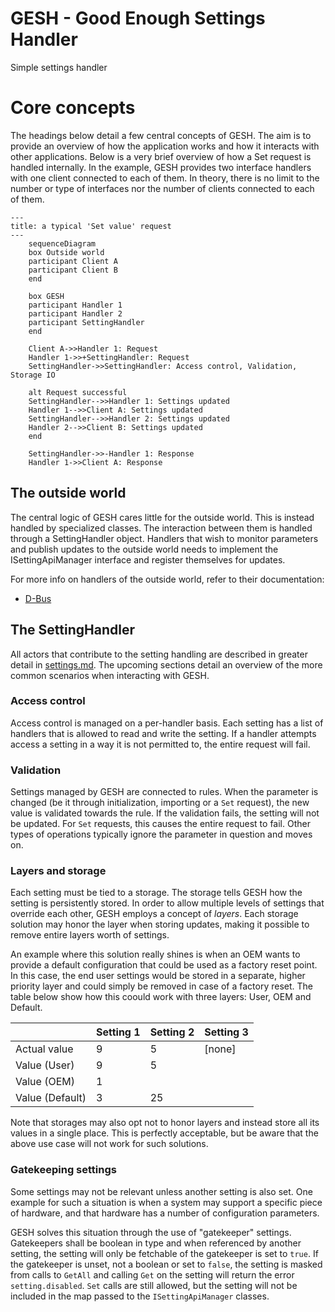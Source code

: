 # GESH - Good Enough Settings Handler

Simple settings handler

# Core concepts
The headings below detail a few central concepts of GESH. The aim is to provide
an overview of how the application works and how it interacts with other
applications. Below is a very brief overview of how a Set request is handled
internally. In the example, GESH provides two interface handlers with one
client connected to each of them. In theory, there is no limit to the number
or type of interfaces nor the number of clients connected to each of them.

```mermaid
---
title: a typical 'Set value' request
---
    sequenceDiagram
    box Outside world
    participant Client A
    participant Client B
    end

    box GESH
    participant Handler 1
    participant Handler 2
    participant SettingHandler
    end

    Client A->>Handler 1: Request
    Handler 1->>+SettingHandler: Request
    SettingHandler->>SettingHandler: Access control, Validation, Storage IO

    alt Request successful
    SettingHandler-->>Handler 1: Settings updated
    Handler 1-->>Client A: Settings updated
    SettingHandler-->>Handler 2: Settings updated
    Handler 2-->>Client B: Settings updated
    end

    SettingHandler->>-Handler 1: Response
    Handler 1->>Client A: Response
```

## The outside world
The central logic of GESH cares little for the outside world. This is instead
handled by specialized classes. The interaction between them is handled through
a SettingHandler object. Handlers that wish to monitor parameters and publish
updates to the outside world needs to implement the ISettingApiManager
interface and register themselves for updates.

For more info on handlers of the outside world, refer to their documentation:
- [D-Bus](src/dbus/dbus.md)

## The SettingHandler
All actors that contribute to the setting handling are described in greater
detail in [settings.md](src/setting/setting.md). The upcoming sections detail
an overview of the more common scenarios when interacting with GESH.

### Access control
Access control is managed on a per-handler basis. Each setting has a list of
handlers that is allowed to read and write the setting. If a handler attempts
access a setting in a way it is not permitted to, the entire request will fail.

### Validation
Settings managed by GESH are connected to rules. When the parameter is changed
(be it through initialization, importing or a `Set` request), the new value is
validated towards the rule. If the validation fails, the setting will not be
updated. For `Set` requests, this causes the entire request to fail. Other
types of operations typically ignore the parameter in question and moves on.

### Layers and storage
Each setting must be tied to a storage. The storage tells GESH how the setting
is persistently stored. In order to allow multiple levels of settings that
override each other, GESH employs a concept of _layers_. Each storage solution
may honor the layer when storing updates, making it possible to remove entire
layers worth of settings.

An example where this solution really shines is when an OEM wants to provide a
default configuration that could be used as a factory reset point. In this
case, the end user settings would be stored in a separate, higher priority
layer and could simply be removed in case of a factory reset. The table below
show how this coould work with three layers: User, OEM and Default.

|                 | Setting 1 | Setting 2 | Setting 3 |
| --------------- | --------- | --------- | --------- |
| Actual value    | 9         | 5         | [none]    |
| Value (User)    | 9         | 5         |           |
| Value (OEM)     | 1         |           |           |
| Value (Default) | 3         | 25        |           |

Note that storages may also opt not to honor layers and instead store all its
values in a single place. This is perfectly acceptable, but be aware that the
above use case will not work for such solutions.

### Gatekeeping settings
Some settings may not be relevant unless another setting is also set. One
example for such a situation is when a system may support a specific piece of
hardware, and that hardware has a number of configuration parameters.

GESH solves this situation through the use of "gatekeeper" settings.
Gatekeepers shall be boolean in type and when referenced by another setting,
the setting will only be fetchable of the gatekeeper is set to `true`. If the
gatekeeper is unset, not a boolean or set to `false`, the setting is masked
from calls to `GetAll` and calling `Get` on the setting will return the error
`setting.disabled`. `Set` calls are still allowed, but the setting will not be
included in the map passed to the `ISettingApiManager` classes.
